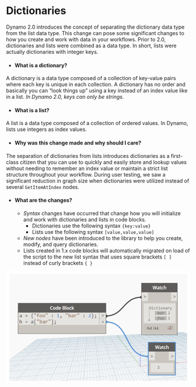 # Dictionaries
Dynamo 2.0 introduces the concept of separating the dictionary data type from the list data type. This change can pose some significant changes to how you create and work with data in your workflows. Prior to 2.0, dictionaries and lists were combined as a data type. In short, lists were actually dictionaries with integer keys.

* #### What is a dictionary?
A dictionary is a data type composed of a collection of key-value pairs where each key is unique in each collection. A dictionary has no order and basically you can “look things up” using a key instead of an index value like in a list. _In Dynamo 2.0, keys can only be strings._

* #### What is a list?
A list is a data type composed of a collection of ordered values. In Dynamo, lists use integers as index values.

* #### Why was this change made and why should I care?
The separation of dictionaries from lists introduces dictionaries as a first-class citizen that you can use to quickly and easily store and lookup values without needing to remember an index value or maintain a strict list structure throughout your workflow. During user testing, we saw a significant reduction in graph size when dictionaries were utilized instead of several `GetItemAtIndex` nodes.

* #### What are the changes?
  * _Syntax_ changes have occurred that change how you will initialize and work with dictionaries and lists in code blocks.
    * Dictionaries use the following syntax `{key:value}`
    * Lists use the following syntax `[value,value,value]`
  * _New nodes_ have been introduced to the library to help you create, modify, and query dictionaries.
  * Lists created in 1.x code blocks will automatically migrated on load of the script to the new list syntax that uses square brackets `[ ]` instead of curly brackets `{ }`


![IMAGE](images/9-1/DYN20_dictionary.png)
